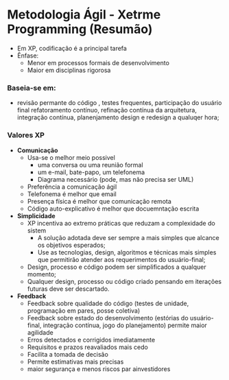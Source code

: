 # Metodologia Ágil - Xetrme Programming (Resumão)
+ Em XP, codificação é a principal tarefa
+ Ênfase:
  + Menor em processos formais de desenvolvimento 
  + Maior em disciplinas rigorosa
### Baseia-se em: 
+ revisão permante do código , testes frequentes, participação do usuário final refatoramento contínuo, refinação contínua da arquitetura, integração contínua, planenjamento design e redesign a qualuqer hora;
### Valores XP
+ **Comunicação**
  + Usa-se o melhor meio possivel
    + uma conversa ou uma reunião formal 
    + um e-mail, bate-papo, um telefonema
    + Diagrama necessário (pode, mas não precisa ser UML)
  + Preferência a comunicação ágil
  + Telefonema é melhor que email
  + Presença física é melhor que comunicação remota 
  + Código auto-explicativo é melhor que docuemntação escrita 
+ **Simplicidade** 
  + XP incentiva ao extremo práticas que reduzam a complexidade do sistem
    + A solução adotada deve ser sempre a mais simples que alcance os objetivos esperados;
    + Use as tecnologias, design, algoritmos e técnicas mais simples que permitirão atender aos requerimentos do usuário-final;
  + Design, processo e código podem ser simplificados a qualquer momento;
  + Qualquer design, processo ou código criado pensando em iterações futuras deve ser descartado.
+ **Feedback**
  + Feedback sobre qualidade do código (testes de unidade, programação em pares, posse coletiva)
  + Feedback sobre estado do desenvolvimento (estórias do usuário-final, integração contínua, jogo do planejamento) permite maior agilidade 
  + Erros detectados e corrigidos imediatamente 
  + Requisitos e prazos reavaliados mais cedo
  + Facilita a tomada de decisão 
  + Permite estimativas mais precisas 
  + maior segurança e menos riscos par ainvestidores 
